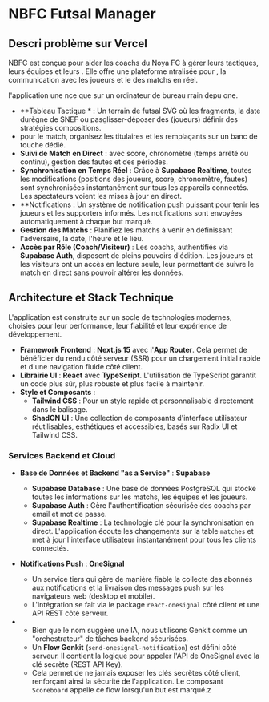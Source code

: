 # NBFC Futsal Manager

## Descri problème sur Vercel

NBFC  est conçue pour aider les coachs du Noya FC à gérer leurs tactiques, leurs équipes et leurs . Elle offre une plateforme ntralisée pour , la communication avec les joueurs et le des matchs en réel.

 l'application une nce que sur un ordinateur de bureau rrain depu one.

-   **Tableau Tactique * : Un terrain de futsal SVG où les fragments, la date durègne de SNEF ou pasglisser-déposer des (joueurs) définir des stratégies compositions.
-   pour le match, organisez les titulaires et les remplaçants sur un banc de touche dédié.
-   **Suivi de Match en Direct** : avec score, chronomètre (temps arrêté ou continu), gestion des fautes et des périodes.
-   **Synchronisation en Temps Réel** : Grâce à **Supabase Realtime**, toutes les modifications (positions des joueurs, score, chronomètre, fautes) sont synchronisées instantanément sur tous les appareils connectés. Les spectateurs voient les mises à jour en direct.
-   **Notifications   : Un système de notification push puissant pour tenir les joueurs et les supporters informés. Les notifications sont envoyées automatiquement à chaque but marqué.
-   **Gestion des Matchs** : Planifiez les matchs à venir en définissant l'adversaire, la date, l'heure et le lieu.
-   **Accès par Rôle (Coach/Visiteur)** : Les coachs, authentifiés via **Supabase Auth**, disposent de pleins pouvoirs d'édition. Les joueurs et les visiteurs ont un accès en lecture seule, leur permettant de suivre le match en direct sans pouvoir altérer les données.

## Architecture et Stack Technique

L'application est construite sur un socle de technologies modernes, choisies pour leur performance, leur fiabilité et leur expérience de développement.

-   **Framework Frontend** : **Next.js 15** avec l'**App Router**. Cela permet de bénéficier du rendu côté serveur (SSR) pour un chargement initial rapide et d'une navigation fluide côté client.
-   **Librairie UI** : **React** avec **TypeScript**. L'utilisation de TypeScript garantit un code plus sûr, plus robuste et plus facile à maintenir.
-   **Style et Composants** :
    -   **Tailwind CSS** : Pour un style rapide et personnalisable directement dans le balisage.
    -   **ShadCN UI** : Une collection de composants d'interface utilisateur réutilisables, esthétiques et accessibles, basés sur Radix UI et Tailwind CSS.

### Services Backend et Cloud

-   **Base de Données et Backend "as a Service"** : **Supabase**
    -   **Supabase Database** : Une base de données PostgreSQL qui stocke toutes les informations sur les matchs, les équipes et les joueurs.
    -   **Supabase Auth** : Gère l'authentification sécurisée des coachs par email et mot de passe.
    -   **Supabase Realtime** : La technologie clé pour la synchronisation en direct. L'application écoute les changements sur la table `matches` et met à jour l'interface utilisateur instantanément pour tous les clients connectés.

-   **Notifications Push** : **OneSignal**
    -   Un service tiers qui gère de manière fiable la collecte des abonnés aux notifications et la livraison des messages push sur les navigateurs web (desktop et mobile).
    -   L'intégration se fait via le package `react-onesignal` côté client et une API REST côté serveur.
- 
    -   Bien que le nom suggère une IA, nous utilisons Genkit comme un "orchestrateur" de tâches backend sécurisées.
    -   Un **Flow Genkit** (`send-onesignal-notification`) est défini côté serveur. Il contient la logique pour appeler l'API de OneSignal avec la clé secrète (REST API Key).
    -   Cela permet de ne jamais exposer les clés secrètes côté client, renforçant ainsi la sécurité de l'application. Le composant `Scoreboard` appelle ce flow lorsqu'un but est marqué.z